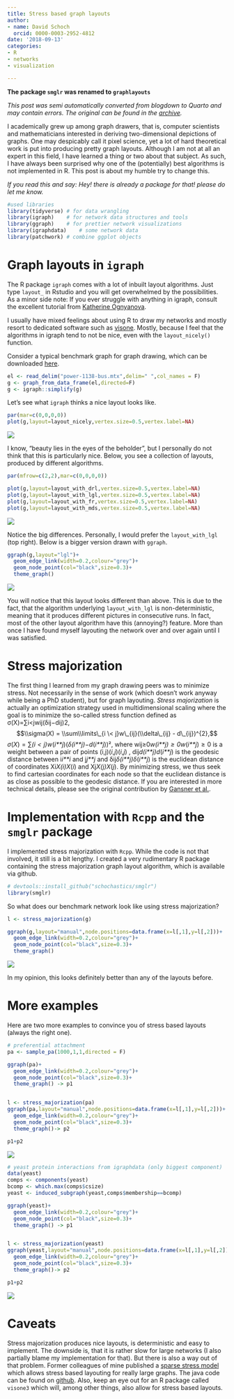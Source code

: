 ```yaml
---
title: Stress based graph layouts
author:
- name: David Schoch
  orcid: 0000-0003-2952-4812
date: '2018-09-13'
categories:
- R
- networks
- visualization

---
```


**The package `smglr` was renamed to `graphlayouts`**

*This post was semi automatically converted from blogdown to Quarto and may contain errors. The original can be found in the [archive](http://archive.schochastics.net/post/stress-based-graph-layouts/).*


I academically grew up among graph drawers, that is, computer scientists
and mathematicians interested in deriving two-dimensional depictions of
graphs. One may despicably call it pixel science, yet a lot of hard
theoretical work is put into producing pretty graph layouts. Although I
am not at all an expert in this field, I have learned a thing or two
about that subject. As such, I have always been surprised why one of the
(potentially) best algorithms is not implemented in R. This post is
about my humble try to change this.

*If you read this and say: Hey! there is already a package for that!
please do let me know.*

``` r
#used libraries
library(tidyverse) # for data wrangling
library(igraph)    # for network data structures and tools
library(ggraph)    # for prettier network visualizations
library(igraphdata)    # some network data 
library(patchwork) # combine ggplot objects 
```

# Graph layouts in `igraph`

The R package `igraph` comes with a lot of inbuilt layout algorithms.
Just type `layout_` in Rstudio and you will get overwhelmed by the
possibilities. As a minor side note: If you ever struggle with anything
in igraph, consult the excellent tutorial from [Katherine
Ognyanova](http://kateto.net/networks-r-igraph).

I usually have mixed feelings about using R to draw my networks and
mostly resort to dedicated software such as
[visone](https://visone.info/). Mostly, because I feel that the
algorithms in igraph tend to not be nice, even with the
`layout_nicely()` function.

Consider a typical benchmark graph for graph drawing, which can be
downloaded [here](http://networkrepository.com/power-1138-bus.php).

``` r
el <- read_delim("power-1138-bus.mtx",delim=" ",col_names = F)
g <- graph_from_data_frame(el,directed=F)
g <- igraph::simplify(g)
```

Let’s see what `igraph` thinks a nice layout looks like.

``` r
par(mar=c(0,0,0,0))
plot(g,layout=layout_nicely,vertex.size=0.5,vertex.label=NA)
```

![](vis1-1.png)

I know, “beauty lies in the eyes of the beholder”, but I personally do
not think that this is particularly nice. Below, you see a collection of
layouts, produced by different algorithms.

``` r
par(mfrow=c(2,2),mar=c(0,0,0,0))

plot(g,layout=layout_with_drl,vertex.size=0.5,vertex.label=NA)
plot(g,layout=layout_with_lgl,vertex.size=0.5,vertex.label=NA)
plot(g,layout=layout_with_fr,vertex.size=0.5,vertex.label=NA)
plot(g,layout=layout_with_mds,vertex.size=0.5,vertex.label=NA)
```

![](vis2-1.png)

Notice the big differences. Personally, I would prefer the
`layout_with_lgl` (top right). Below is a bigger version drawn with
`ggraph`.

``` r
ggraph(g,layout="lgl")+
  geom_edge_link(width=0.2,colour="grey")+
  geom_node_point(col="black",size=0.3)+
  theme_graph()
```

![](vis3-1.png)

You will notice that this layout looks different than above. This is due
to the fact, that the algorithm underlying `layout_with_lgl` is
non-deterministic, meaning that it produces different pictures in
consecutive runs. In fact, most of the other layout algorithm have this
(annoying?) feature. More than once I have found myself layouting the
network over and over again until I was satisfied.

# Stress majorization

The first thing I learned from my graph drawing peers was to minimize
stress. Not necessarily in the sense of work (which doesn’t work anyway
while being a PhD student), but for graph layouting. *Stress
majorization* is actually an optimization strategy used in
multidimensional scaling where the goal is to minimize the so-called
stress function defined as σ(X)=∑i\<jwij(δij−dij)2,
$$\\sigma(X) = \\sum\\limits\_{i \< j}w\_{ij}(\\delta\_{ij} - d\_{ij})^{2},$$
*σ*(*X*) = ∑_(*i* \< *j*)*w*_(*i**j*)(*δ*_(*i**j*)−*d*_(*i**j*))²,
where wij≥0*w*_(*i**j*) ≥ 0*w*_(*i**j*) ≥ 0 is a weight between a pair
of points (i,j)(*i*,*j*)(*i*,*j*) , dij*d*_(*i**j*)*d*_(*i**j*) is the
geodesic distance between i*i**i* and j*j**j* and
δij*δ*_(*i**j*)*δ*_(*i**j*) is the euclidean distance of coordinates
Xi*X*_(*i*)*X*_(*i*) and Xj*X*_(*j*)*X*_(*j*). By minimizing stress, we
thus seek to find cartesian coordinates for each node so that the
euclidean distance is as close as possible to the geodesic distance. If
you are interested in more technical details, please see the original
contribution by [Gansner et
al.](https://graphviz.gitlab.io/_pages/Documentation/GKN04.pdf).

# Implementation with `Rcpp` and the `smglr` package

I implemented stress majorization with `Rcpp`. While the code is not
that involved, it still is a bit lengthy. I created a very rudimentary R
package containing the stress majorization graph layout algorithm, which
is available via github.

``` r
# devtools::install_github("schochastics/smglr")
library(smglr)
```

So what does our benchmark network look like using stress majorization?

``` r
l <- stress_majorization(g)

ggraph(g,layout="manual",node.positions=data.frame(x=l[,1],y=l[,2]))+
  geom_edge_link(width=0.2,colour="grey")+
  geom_node_point(col="black",size=0.3)+
  theme_graph()
```

![](vis4-1.png)

In my opinion, this looks definitely better than any of the layouts
before.

# More examples

Here are two more examples to convince you of stress based layouts
(always the right one).

``` r
# preferential attachment
pa <- sample_pa(1000,1,1,directed = F)

ggraph(pa)+
  geom_edge_link(width=0.2,colour="grey")+
  geom_node_point(col="black",size=0.3)+
  theme_graph() -> p1


l <- stress_majorization(pa)
ggraph(pa,layout="manual",node.positions=data.frame(x=l[,1],y=l[,2]))+
  geom_edge_link(width=0.2,colour="grey")+
  geom_node_point(col="black",size=0.3)+
  theme_graph()-> p2

p1+p2
```

![](vis5-1.png)

``` r
# yeast protein interactions from igraphdata (only biggest component)
data(yeast)
comps <- components(yeast)
bcomp <- which.max(comps$csize)
yeast <- induced_subgraph(yeast,comps$membership==bcomp)

ggraph(yeast)+
  geom_edge_link(width=0.2,colour="grey")+
  geom_node_point(col="black",size=0.3)+
  theme_graph() -> p1


l <- stress_majorization(yeast)
ggraph(yeast,layout="manual",node.positions=data.frame(x=l[,1],y=l[,2]))+
  geom_edge_link(width=0.2,colour="grey")+
  geom_node_point(col="black",size=0.3)+
  theme_graph()-> p2

p1+p2
```

![](vis5-2.png)

# Caveats

Stress majorization produces nice layouts, is deterministic and easy to
implement. The downside is, that it is rather slow for large networks (I
also partially blame my implementation for that). But there is also a
way out of that problem. Former colleagues of mine published a [sparse
stress model](https://arxiv.org/pdf/1608.08909.pdf) which allows stress
based layouting for really large graphs. The java code can be found on
[github](https://github.com/MarkOrtmann/sparse-stress). Also, keep an
eye out for an R package called `visone3` which will, among other
things, also allow for stress based layouts.

